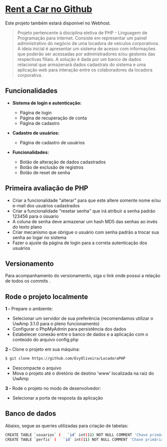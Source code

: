 # [Rent a Car no Github](https://github.com/EvyOliveira/LocadoraPHP)

Este projeto também estará disponível no Webhost[](http://localhost/Locadora%20Corporativa/index.php).

> Projeto pertencente à disciplina eletiva de PHP - Linguagem de Programação para internet. Consiste em representar um painel administrativo do negócio de uma locadora de veículos corporativos. 
> A ideia inicial é apresentar um sistema de acesso com informações que poderão ser acessadas por administradores e/ou gestores das respectivas filiais. A solução é dada por um banco de dados relacional que armazenará dados cadastrais do sistema e uma aplicação web para interação entre os colaboradores da locadora corporativa. 

## Funcionalidades

- **Sistema de login e autenticação:**
  - Página de login
  - Página de recuperação de conta
  - Página de cadastro

- **Cadastro de usuários:**
  - Página de cadastro de usuários

- **Funcionalidades:**
  - Botão de alteração de dados cadastrados
  - Botão de exclusão de registros
  - Botão de reset de senha

## Primeira avaliação de PHP

- Criar a funcionalidade "alterar" para que este altere somente nome e/ou e-mail dos usuários cadastrados
- Criar a funcionalidade "resetar senha" que irá atribuir a senha padrão 123456 para o úsuario
- A coluna de senha deve armazenar um hash MD5 das senhas ao invés do texto plano
- Criar mecanismo que obrigue o usuário com senha padrão a trocar sua senha ao logar no sistema
- Fazer o ajuste da página de login para a correta autenticação dos usuários

## Versionamento

Para acompanhamento do versionamento, siga o link onde possui a relação de todos os commits [](https://github.com/EvyOliveira/LocadoraPHP/commits).

## Rode o projeto localmente

**1 -** Prepare o ambiente:
- Selecionar um servidor de sua preferência (recomendamos utilizar o UwAmp 3.1.0 para o pleno funcionamento)
- Configurar o PhpMyAdmin para persistência dos dados
- Estabelecer conexão entre o banco de dados e a aplicação com o conteúdo do arquivo config.php

**2 -** Clone o projeto em sua máquina:
```sh
$ git clone https://github.com/EvyOliveira/LocadoraPHP
```
- Descompacte o arquivo
- Mova o projeto até o diretório de destino 'www' localizada na raiz do UwAmp

**3 -** Rode o projeto no modo de desenvolvedor:
- Selecionar a porta de resposta da aplicação

## Banco de dados
Abaixo, segue as queries utilizadas para criação de tabelas:

```sh
CREATE TABLE `usuarios` (   `id` int(11) NOT NULL COMMENT 'Chave primária da relação usuários',   `nome` varchar(100) COLLATE utf8_unicode_ci NOT NULL COMMENT 'Nome do usuário',   `email` varchar(50) COLLATE utf8_unicode_ci NOT NULL COMMENT 'Email do usuário',   `senha` varchar(40) COLLATE utf8_unicode_ci NOT NULL COMMENT 'Senha do usuário',   `id_perfil` int(11) NOT NULL COMMENT 'Chave do perfil do usuário' ) ENGINE=MyISAM DEFAULT CHARSET=utf8 COLLATE=utf8_unicode_ci;
CREATE TABLE `perfis` (   `id` int(11) NOT NULL COMMENT 'Chave primária da relação',   `nome` varchar(20) COLLATE utf8_unicode_ci NOT NULL COMMENT 'Nome do perfil' ) ENGINE=MyISAM DEFAULT CHARSET=utf8 COLLATE=utf8_unicode_ci;
```
